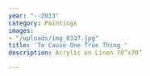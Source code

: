 ```yaml
---
year: "--2013"
category: Paintings
images:
- "/uploads/img_0337.jpg"
title: 'To Cause One True Thing '
description: Acrylic on Linen 70”x70”

---
```


